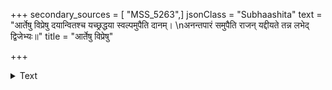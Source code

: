 +++
secondary_sources = [ "MSS_5263",]
jsonClass = "Subhaashita"
text = "आर्तेषु विप्रेषु दयान्वितश्च यच्छ्रद्धया स्वल्पमुपैति दानम्।  \nअनन्तपारं समुपैति राजन् यद्दीयते तन्न लभेद् द्विजेभ्यः॥"
title = "आर्तेषु विप्रेषु"

+++

<details><summary>Text</summary>

आर्तेषु विप्रेषु दयान्वितश्च यच्छ्रद्धया स्वल्पमुपैति दानम्।  
अनन्तपारं समुपैति राजन् यद्दीयते तन्न लभेद् द्विजेभ्यः॥
</details>
